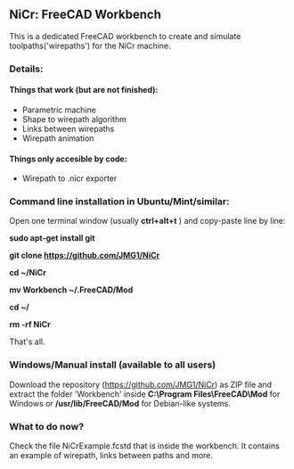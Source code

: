 ## NiCr: FreeCAD Workbench

This is a dedicated FreeCAD workbench to create and simulate toolpaths('wirepaths') for the NiCr machine.


### Details:
  #### Things that work (but are not finished):
  - Parametric machine
  - Shape to wirepath algorithm
  - Links between wirepaths
  - Wirepath animation
  

  #### Things only accesible by code:
  - Wirepath to .nicr exporter



### Command line installation in Ubuntu/Mint/similar:
  Open one terminal window (usually **ctrl+alt+t** ) and copy-paste line by line:
  
  **sudo apt-get install git**
  
  **git clone https://github.com/JMG1/NiCr**
  
  **cd ~/NiCr**
  
  **mv Workbench ~/.FreeCAD/Mod**
  
  **cd ~/**
  
  **rm -rf NiCr**
  
  That's all.


### Windows/Manual install (available to all users)
  Download the repository (https://github.com/JMG1/NiCr) as ZIP file and extract the folder 'Workbench' 
  inside **C:\Program Files\FreeCAD\Mod** for Windows or **/usr/lib/FreeCAD/Mod** for Debian-like systems.

### What to do now?
  Check the file NiCrExample.fcstd that is inside the workbench. It contains an example of wirepath, links between 
  paths and more.
  


